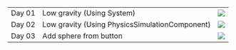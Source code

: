 ||||
|---|---|---|
|Day 01 |Low gravity (Using System)| ![](https://github.com/noppefoxwolf/visionOS_30Days/blob/main/.github/Day01.gif) |
|Day 02 |Low gravity (Using PhysicsSimulationComponent)| ![](https://github.com/noppefoxwolf/visionOS_30Days/blob/main/.github/Day02.gif) |
|Day 03 |Add sphere from button| ![](https://github.com/noppefoxwolf/visionOS_30Days/blob/main/.github/Day03.gif) |
